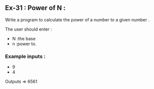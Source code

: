 ## Ex-31 : Power of N : 

Write a program to calculate the power of a number to a given number .

The user should enter : 
- N :the base  
- n :power to.  

### Example inputs : 
* 9
* 4

Outputs => 6561